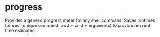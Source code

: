 progress
========

Provides a generic progress meter for any shell command. Saves runtimes for each unique command (pwd + cmd + arguments) to provide relevant time estimates.
